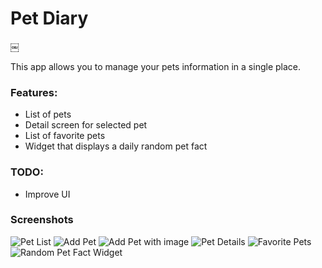 # Pet Diary
￼


This app allows you to manage your pets information in a single place.

### Features:
- List of pets
- Detail screen for selected pet
- List of favorite pets
- Widget that displays a daily random pet fact  

### TODO:
 - Improve UI

 ### Screenshots
 ![Pet List](https://jctaylor.org/PetDiaryHome.png)
 ![Add Pet](https://jctaylor.org/PetDiaryAddPet.png)
 ![Add Pet with image](https://jctaylor.org/PetDiaryAddPetWithImage.png)
 ![Pet Details](https://jctaylor.org/PetDiaryPetDetail.png)
  ![Favorite Pets](https://jctaylor.org/PetDiaryFavoritePets.png)
  ![Random Pet Fact Widget](https://jctaylor.org/PetDiaryPetFactWidget.png)